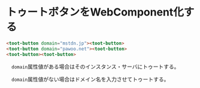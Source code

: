 # トゥートボタンをWebComponent化する

```html
<toot-button domain="mstdn.jp"><toot-button>
<toot-button domain="pawoo.net"><toot-button>
<toot-button><toot-button>
```

　`domain`属性値がある場合はそのインスタンス・サーバにトゥートする。

　`domain`属性値がない場合はドメイン名を入力させてトゥートする。


